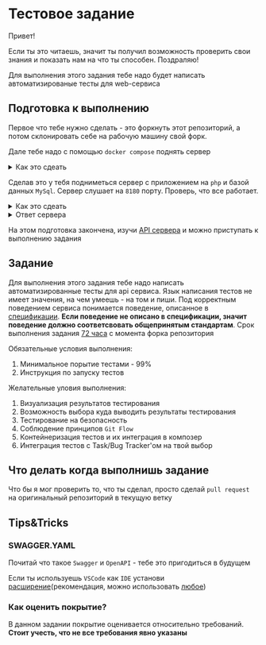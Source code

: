 # Тестовое задание
Привет!

Если ты это читаешь, значит ты получил возможность проверить свои знания и показать нам на что ты способен. Поздраляю!

Для выполнения этого задания тебе надо будет написать автоматизированые тесты для web-сервиса

## Подготовка к выполнению

Первое что тебе нужно сделать - это форкнуть этот репозиторий, а потом склонировать себе на рабочую машину свой форк.

Дале тебе надо с помощью `docker compose` поднять сервер
<details>
<summary>Как это сдеать</summary> 

```bash
docker compose up --build
```
</details>

Сделав это у тебя подниметься сервер с приложением на `php` и базой данных `MySql`. Сервер слушает на `8180` порту. Проверь, что все работает.

<details>
<summary>Как это сдеать</summary> 

```bash
curl localhost:8180/
```

</details>

<details>
<summary>Ответ сервера</summary> 

```json
{"total":3,"data":[{"id":"1","fname":"Tom","lname":"Hanks","phone":"+1123456789","bday":"1956-07-09"},{"id":"2","fname":"Will","lname":"Smith","phone":"+1987654321","bday":"1968-09-25"},{"id":"3","fname":"Bruce","lname":"Willis","phone":"+1147258396","bday":"1955-03-19"}]}
```
</details>

На этом подготовка закончена, изучи [API сервера](https://github.com/diliapi/test_job/blob/qa/swagger.yaml) и можно приступать к выполнению задания


## Задание
Для выполнения этого задания тебе надо написать автоматизированные тесты для api сервиса. Язык написания тестов не имеет значения, на чем умеешь - на том и пиши.
Под корректным поведением сервиса понимается поведение, описанное в [спецификации](https://github.com/diliapi/test_job/blob/qa/swagger.yaml). __Если поведение не описано в спецификации, значит поведение должно соответсвовать общепринятым стандартам__. Срок выполнения задания <u>72 часа</u> с момента форка репозитория

Обязательные условия выполнения:

1. Минимальное порытие тестами - 99% 
2. Инструкция по запуску тестов

Желательные уловия выполнения:

1. Визуализация результатов тестирования
2. Возможность выбора куда выводить результаты тестирования
3. Тестирование на безопасность
4. Соблюдение принципов `Git Flow`
5. Контейнеризация тестов и их интеграция в композер
6. Интеграция тестов с Task/Bug Tracker'ом на твой выбор

## Что делать когда выполнишь задание

Что бы я мог проверить то, что ты сделал, просто сделай `pull request` на оригинальный репозиторий в текущую ветку

## Tips&Tricks

### SWAGGER.YAML
Почитай что такое `Swagger` и `OpenAPI` - тебе это пригодиться в будущем

Если ты используешь `VSCode` как `IDE` установи [расширение](https://marketplace.visualstudio.com/items?itemName=42Crunch.vscode-openapi)(рекомендация, можно использовать [любое](https://marketplace.visualstudio.com/search?term=swagger&target=VSCode&category=All%20categories&sortBy=Relevance))

### Как оценить покрытие?
В данном задании покрытие оценивается относительно требований. __Стоит учесть, что не все требования явно указаны__